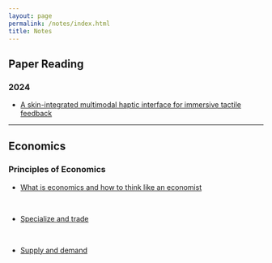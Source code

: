 ```yaml
---
layout: page
permalink: /notes/index.html
title: Notes
---
```


## Paper Reading

### 2024

- [A skin-integrated multimodal haptic interface for immersive tactile feedback](https://supergrapee.github.io/notes/paper1/)


---

## Economics

### Principles of Economics

- [What is economics and how to think like an economist](https://supergrapee.github.io/notes/economics/lesson_one/)
<br>


- [Specialize and trade](https://supergrapee.github.io/notes/economics/lesson_two/)
<br>


- [Supply and demand](https://supergrapee.github.io/notes/economics/lesson_three/)
<br>